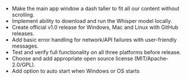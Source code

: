 - Make the main app window a dash taller to fit all our content without scrolling.
- Implement ability to download and run the Whisper model locally.
- Create official v1.0 release for Windows, Mac and Linux with GitHub releases.
- Add basic error handling for network/API failures with user-friendly messages.
- Test and verify full functionality on all three platforms before release.
- Choose and add appropriate open source license (MIT/Apache-2.0/GPL).
- Add option to auto start when Windows or OS starts
